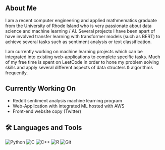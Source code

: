 ## About Me

I am a recent computer engineering and applied mathmematics graduate from the University of Rhode Island who is very passionate about data science and machine learning / AI. Several projects I have been apart of have involved transfer learning with transformer models (such as BERT) to achieve several tasks such as sentiment analysis or text classification. 

I am currently working on machine learning projects which can be integrated into existing web-applications to complete specific tasks. Much of my free time is spent on LeetCode in order to hone my problem solving skills and apply several different aspects of data structers & algorithms frequently.



## Currently Working On
- Reddit sentiment analysis machine learning program
- Web-Application with integrated ML hosted with AWS
- Front-end website copy (Twitter)


## 🛠️ Languages and Tools

![Python](https://img.shields.io/badge/-Python-3776AB?style=flat-square&logo=python&logoColor=white)
![C](https://img.shields.io/badge/-C-A8B9CC?style=flat-square&logo=c&logoColor=white)
![C++](https://img.shields.io/badge/-C++-00599C?style=flat-square&logo=cplusplus&logoColor=white)
![R](https://img.shields.io/badge/-R-276DC3?style=flat-square&logo=r&logoColor=white)
![Git](https://img.shields.io/badge/-Git-F05032?style=flat-square&logo=git&logoColor=white)




